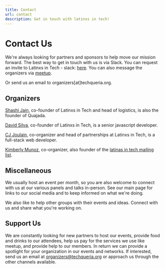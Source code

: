 ```yaml
---
title: Contact
url: contact
description: Get in touch with latinxs in tech!
---
```

# Contact Us

We're always looking for partners and sponsors to help move our mission forward.
The best way to get in touch with us is via Slack.
You can request an invite to Latinxs in Tech - slack: [here](/slack).
You can also message the organizers via [meetup](http://www.meetup.com/Latinos-in-Tech-Bay-Area/).

Or send us an email to organizers[at]techqueria.org.

## Organizers

<a href="https://www.linkedin.com/in/quahada" target="_blank">Shashi Jain</a>, co-founder of
Latinxs in Tech and head of logistics, is also the founder of Quajada.

<a href="https://www.linkedin.com/in/dvidsilva" target="_blank">David Silva</a>, co-founder of
Latinxs in Tech, is a senior javascript developer.

<a href="https://www.linkedin.com/in/cjoulain" target="_blank">CJ Joulain</a>, co-organizer and head
of partnerships at Latinxs in Tech, is a full-stack web developer.

<a href="https://www.linkedin.com/in/kimberlymunoz" target="_blank">Kimberly Munoz</a>, co-organizer, also founder
of the <a href="http://tinyletter.com/latinasintech" target="_blank">latinas in tech mailing list</a>.

## Miscellaneous

We usually host an event per month, so you are also welcome to connect with us at our various panels and talks in-person.
See our main page for links to our social media and to keep informed on what we're doing.

We also like to help other groups with their events and ideas.  Connect with us and share what you're working on.

## Support Us

We are constantly looking for new partners to host our events, provide food
and drinks to our attendees, help
us pay for the services we use like meetup, and provide help to our members. In return
we can provide a spotlight for your organization in our events and networks. If interested, send us
an email at organizers@techqueria.org or approach us through the other channels available.
